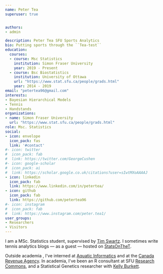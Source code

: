 ```yaml
---
name: Peter Tea
superuser: true


authors:
- admin

description: Peter Tea SFU Sports Analytics
bio: Putting sports through the ``Tea-test``
education:
  courses:
  - course: Msc Statistics
    institution: Simon Fraser University
    year: 2019 - Present
  - course: Bsc Biostatistics
    institution: University of Ottawa
    url: "https://www.stat.sfu.ca/people/grads.html"
    year: 2014 - 2019
email: "petertea96@gmail.com"
interests:
- Bayesian Hierarchical Models
- Tennis
- Handstands
organizations:
- name: Simon Fraser University
  url: "https://www.stat.sfu.ca/people/grads.html"
role: Msc. Statistics
social:
- icon: envelope
  icon_pack: fas
  link: '#contact'
#- icon: twitter
#  icon_pack: fab
#  link: https://twitter.com/GeorgeCushen
#- icon: google-scholar
#  icon_pack: ai
#  link: https://scholar.google.co.uk/citations?user=sIwtMXoAAAAJ
- icon: linkedin
  icon_pack: fab
  link: https://www.linkedin.com/in/petertea/
- icon: github
  icon_pack: fab
  link: https://github.com/petertea96
#- icon: instagram
#  icon_pack: fab
#  link: https://www.instagram.com/peter.tea1/
user_groups:
- Researchers
- Visitors
---
```



I am a MSc. Statistics student, supervised by [Tim Swartz](http://people.stat.sfu.ca/~tim/). I sometimes write tennis analytics blogs — as a guest — hosted on [StatsOnTheT](http://on-the-t.com/).


Outside academia , I've interned at [Aquatic Informatics](https://aquaticinformatics.com/) and at the [Canada Revenue Agency](https://www.canada.ca/en/revenue-agency.html). In academia, I've been an R consultant at SFU [Research Commons](https://www.lib.sfu.ca/about/branches-depts/rc), and a Statistical Genetics researcher with [Kelly Burkett](https://mysite.science.uottawa.ca/kburkett/).
